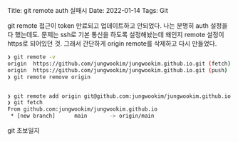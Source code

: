 Title: git remote auth 실패시
Date: 2022-01-14
Tags: Git

git remote 접근이 token 만료되고 업데이트하고 안되었다. 나는 분명히 auth 설정을 다 했는데도. 문제는 ssh로 기본 통신을 하도록 설정해놨는데 왜인지 remote 설정이 https로 되어있던 것. 그래서 간단하게 origin remote를 삭제하고 다시 만들었다.

```bash
❯ git remote -v
origin  https://github.com/jungwookim/jungwookim.github.io.git (fetch) # ssh로 설정해뒀기 때문에 https를 삭제하고 재설정 필요
origin  https://github.com/jungwookim/jungwookim.github.io.git (push)
❯ git remote remove origin


❯ git remote add origin git@github.com:jungwookim/jungwookim.github.io.git
❯ git fetch
From github.com:jungwookim/jungwookim.github.io
 * [new branch]      main       -> origin/main
```

git 초보일지
